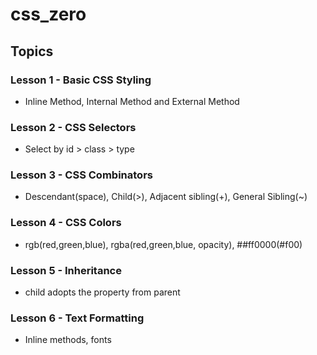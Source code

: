 # css_zero


## Topics

### Lesson 1 - Basic CSS Styling
- Inline Method, Internal Method and External Method

### Lesson 2 - CSS Selectors
- Select by id > class > type

### Lesson 3 - CSS Combinators
- Descendant(space), Child(>), Adjacent sibling(+), General Sibling(~)

### Lesson 4 - CSS Colors
- rgb(red,green,blue), rgba(red,green,blue, opacity), ##ff0000(#f00)

### Lesson 5 - Inheritance
- child adopts the property from parent

### Lesson 6 - Text Formatting
- Inline methods, fonts
 